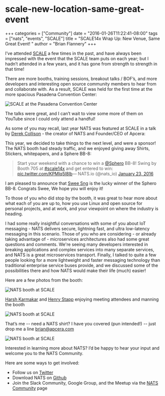 # scale-new-location-same-great-event

+++ categories = \["Community"\] date = "2016-01-26T11:22:41-08:00" tags = \["nats", "events", "SCALE"\] title = "SCALE14x Wrap Up: New Venue, Same Great Event! " author = "Brian Flannery" +++

I’ve attended [SCALE](https://www.socallinuxexpo.org/scale/14x) a few times in the past, and have always been impressed with the event that the SCALE team puts on each year; but I hadn’t attended in a few years, and it has gone from strength to strength in that time!

There are more booths, training sessions, breakout talks / BOF’s, and more developers and interesting open source community members to hear from and collaborate with. As a result, SCALE was held for the first time at the more spacious Pasadena Convention Center:

![SCALE at the Pasadena Convention Center](https://github.com/nats-io/nats-site/tree/c42c46a7c6b8669e66e28419887d2f8dd29aa502/img/blog/scale01262016/20160121_084632.jpg)

The talks were great, and I can’t wait to view some more of them on YouTube since I could only attend a handful!

As some of you may recall, last year NATS was featured at SCALE in a talk by [Derek Collison](https://twitter.com/derekcollison) - the creator of NATS and Founder/CEO of Apcera:

  
 This year, we decided to take things to the next level, and were a sponsor! The NATS booth had steady traffic, and we enjoyed giving away Shirts, Stickers, whitepapers, and a Sphere BB-8:

> Start your weekend with a chance to win a [@Sphero](https://twitter.com/Sphero) BB-8! Swing by Booth 705 at [\#scale14x](https://twitter.com/hashtag/scale14x?src=hash) and get entered to win: [pic.twitter.com/KPMlq5l8Ib](https://t.co/KPMlq5l8Ib)— NATS.io \(@nats\_io\) [January 23, 2016](https://twitter.com/nats_io/status/690905559252373505)

I am pleased to announce that [Swee Sng](https://www.linkedin.com/in/sweehuatsng) is the lucky winner of the Sphero BB-8. Congrats Swee, We hope you will enjoy it!

To those of you who did stop by the booth, it was great to hear more about what each of you are up to, how you use Linux and open source for personal projects, and at work, and your viewpoint on where the industry is heading.

I had some really insightful conversations with some of you about IoT messaging - NATS delivers secure, lightning fast, and ultra low-latency messaging in this scenario. Those of you who are considering - or already taking advantage of - microservices architectures also had some great questions and comments. We're seeing many developers interested in breaking applications and complex services into many separate services, and NATS is a great microservices transport. Finally, I talked to quite a few people looking for a more lightweight and faster messaging technology than traditional enterprise service buses provide, and we discussed some of the possibilities there and how NATS would make their life \(much\) easier!

Here are a few photos from the booth:

![NATS booth at SCALE](https://github.com/nats-io/nats-site/tree/c42c46a7c6b8669e66e28419887d2f8dd29aa502/img/blog/scale01262016/IMG_0434.jpg)

[Harsh Karmakar](https://twitter.com/hkarmark) and [Henry Stapp](https://twitter.com/hpstapp) enjoying meeting attendees and manning the booth

![NATS booth at SCALE](https://github.com/nats-io/nats-site/tree/c42c46a7c6b8669e66e28419887d2f8dd29aa502/img/blog/scale01262016/IMG_0431.jpg)

That’s me -- need a NATS shirt? I have you covered \(pun intended!\) -- just drop me a line [brian@apcera.com](mailto:brian@apcera.com)

![NATS booth at SCALE](https://github.com/nats-io/nats-site/tree/c42c46a7c6b8669e66e28419887d2f8dd29aa502/img/blog/scale01262016/IMG_0430.jpg)

Interested in learning more about NATS? I’d be happy to hear your input and welcome you to the NATS Community.

Here are some ways to get involved:

* Follow us on [Twitter](https://twitter.com/nats_io)
* Download NATS on [Github](https://github.com/nats-io/nats)
* Join the Slack Community, Google Group, and the Meetup via the [NATS Community](http://nats.io/community/) page

